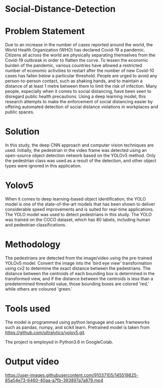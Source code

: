 # Social-Distance-Detection

# Problem Statement
Due to an increase in the number of cases reported around the world, the World Health Organization (WHO) has declared Covid-19 a pandemic. Citizens all across the world are physically separating themselves from the Covid-19 outbreak in order to flatten the curve. To lessen the economic burden of the pandemic, various countries have allowed a restricted number of economic activities to restart after the number of new Covid-10 cases has fallen below a particular threshold. People are urged to avoid any person-to-person contact, such as shaking hands, and to maintain a distance of at least 1 metre between them to limit the risk of infection. Many people, especially when it comes to social distancing, have been seen to disregard public health precautions. Using a deep learning model, this research attempts to make the enforcement of social distancing easier by offering automated detection of social distance violations in workplaces and public spaces.

# Solution
In this study, the deep CNN approach and computer vision techniques are used. Initially, the pedestrian in the video frame was detected using an open-source object detection network based on the YOLOv5 method. Only the pedestrian class was used as a result of the detection, and other object types were ignored in this application.

# Yolov5
When it comes to deep learning-based object identification, the YOLO model is one of the state-of-the-art models that has been shown to deliver considerable speed improvements and is suited for real-time applications. The YOLO model was used to detect pedestrians in this study. The YOLO was trained on the COCO dataset, which has 80 labels, including human and pedestrian classifications.

# Methodology
The pedestrians are detected from the image/video using the pre-trained YOLOv5 model. Convert the image into the 'bird eye view' transformation using cv2 to determine the exact distance between the pedestrians. The distance between the centroids of each bounding box is determined in the transformed view, and if the distance between the centroids is less than a predetermined threshold value, those bounding boxes are colored 'red,' while others are coloured 'green.'

# Tools used
 The model is programmed using python language and uses frameworks such as pandas, numpy, and scikit learn. Pretrained model is taken from
 https://github.com/ultralytics/yolov5.git.
 
 The project is employed in Python3.6 in GoogleColab.
 
 # Output video
 
https://user-images.githubusercontent.com/91037105/145519825-85a54e73-6460-40aa-a7fb-393897a7a879.mp4

